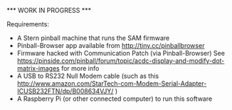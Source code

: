 *** WORK IN PROGRESS ***

Requirements:
* A Stern pinball machine that runs the SAM firmware
* Pinball-Browser app available from http://tiny.cc/pinballbrowser
* Firmware hacked with Communication Patch (via Pinball-Browser) See https://pinside.com/pinball/forum/topic/acdc-display-and-modify-dot-matrix-images for more info
* A USB to RS232 Null Modem cable (such as this http://www.amazon.com/StarTech-com-Modem-Serial-Adapter-ICUSB232FTN/dp/B008634VJY/ )
* A Raspberry Pi (or other connected computer) to run this software
